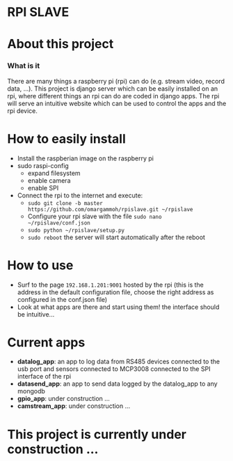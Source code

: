 # RPI SLAVE

# About this project #

### What is it ###
There are many things a raspberry pi (rpi) can do (e.g. stream video, record data, ...).
This project is django server which can be easily installed on an rpi, where different things an rpi can do are coded in django apps. The rpi will serve an intuitive website which can be used to control the apps and the rpi device.

# How to easily install #
* Install the raspberian image on the raspberry pi
* sudo raspi-config
  * expand filesystem
  * enable camera
  * enable SPI
* Connect the rpi to the internet and execute:
  * `sudo git clone -b master https://github.com/omargammoh/rpislave.git ~/rpislave`
  * Configure your rpi slave with the file `sudo nano ~/rpislave/conf.json`
  * `sudo python ~/rpislave/setup.py`
  * `sudo reboot` the server will start automatically after the reboot

# How to use #
* Surf to the page `192.168.1.201:9001` hosted by the rpi (this is the address in the default configuration file, choose the right address as configured in the conf.json file)
* Look at what apps are there and start using them! the interface should be intuitive...

# Current apps #
  * <b>datalog_app</b>: an app to log data from RS485 devices connected to the usb port and sensors connected to MCP3008 connected to the SPI interface of the rpi 
  * <b>datasend_app</b>: an app to send data logged by the datalog_app to any mongodb
  * <b>gpio_app</b>: under construction ...
  * <b>camstream_app</b>: under construction ...

# This project is currently under construction ... #
